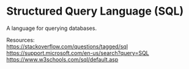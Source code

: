 # Structured Query Language (SQL)

A language for querying databases. 

Resources: </br>
https://stackoverflow.com/questions/tagged/sql </br>
https://support.microsoft.com/en-us/search?query=SQL </br>
https://www.w3schools.com/sql/default.asp

